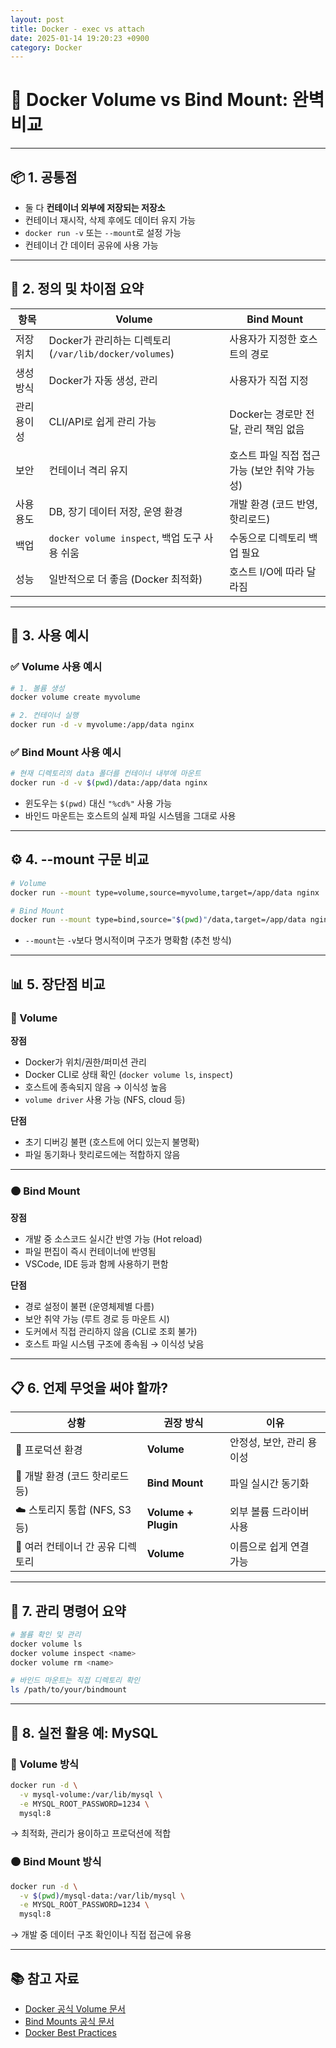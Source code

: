 ```yaml
---
layout: post
title: Docker - exec vs attach
date: 2025-01-14 19:20:23 +0900
category: Docker
---
```

# 🔄 Docker Volume vs Bind Mount: 완벽 비교

---

## 📦 1. 공통점

- 둘 다 **컨테이너 외부에 저장되는 저장소**
- 컨테이너 재시작, 삭제 후에도 데이터 유지 가능
- `docker run -v` 또는 `--mount`로 설정 가능
- 컨테이너 간 데이터 공유에 사용 가능

---

## 📁 2. 정의 및 차이점 요약

| 항목 | Volume | Bind Mount |
|------|--------|------------|
| 저장 위치 | Docker가 관리하는 디렉토리 (`/var/lib/docker/volumes`) | 사용자가 지정한 호스트의 경로 |
| 생성 방식 | Docker가 자동 생성, 관리 | 사용자가 직접 지정 |
| 관리 용이성 | CLI/API로 쉽게 관리 가능 | Docker는 경로만 전달, 관리 책임 없음 |
| 보안 | 컨테이너 격리 유지 | 호스트 파일 직접 접근 가능 (보안 취약 가능성) |
| 사용 용도 | DB, 장기 데이터 저장, 운영 환경 | 개발 환경 (코드 반영, 핫리로드) |
| 백업 | `docker volume inspect`, 백업 도구 사용 쉬움 | 수동으로 디렉토리 백업 필요 |
| 성능 | 일반적으로 더 좋음 (Docker 최적화) | 호스트 I/O에 따라 달라짐 |

---

## 🔧 3. 사용 예시

### ✅ Volume 사용 예시

```bash
# 1. 볼륨 생성
docker volume create myvolume

# 2. 컨테이너 실행
docker run -d -v myvolume:/app/data nginx
```

### ✅ Bind Mount 사용 예시

```bash
# 현재 디렉토리의 data 폴더를 컨테이너 내부에 마운트
docker run -d -v $(pwd)/data:/app/data nginx
```

- 윈도우는 `$(pwd)` 대신 `"%cd%"` 사용 가능
- 바인드 마운트는 호스트의 실제 파일 시스템을 그대로 사용

---

## ⚙️ 4. --mount 구문 비교

```bash
# Volume
docker run --mount type=volume,source=myvolume,target=/app/data nginx

# Bind Mount
docker run --mount type=bind,source="$(pwd)"/data,target=/app/data nginx
```

- `--mount`는 `-v`보다 명시적이며 구조가 명확함 (추천 방식)

---

## 📊 5. 장단점 비교

### 🔵 Volume

**장점**
- Docker가 위치/권한/퍼미션 관리
- Docker CLI로 상태 확인 (`docker volume ls`, `inspect`)
- 호스트에 종속되지 않음 → 이식성 높음
- `volume driver` 사용 가능 (NFS, cloud 등)

**단점**
- 초기 디버깅 불편 (호스트에 어디 있는지 불명확)
- 파일 동기화나 핫리로드에는 적합하지 않음

---

### 🟠 Bind Mount

**장점**
- 개발 중 소스코드 실시간 반영 가능 (Hot reload)
- 파일 편집이 즉시 컨테이너에 반영됨
- VSCode, IDE 등과 함께 사용하기 편함

**단점**
- 경로 설정이 불편 (운영체제별 다름)
- 보안 취약 가능 (루트 경로 등 마운트 시)
- 도커에서 직접 관리하지 않음 (CLI로 조회 불가)
- 호스트 파일 시스템 구조에 종속됨 → 이식성 낮음

---

## 📋 6. 언제 무엇을 써야 할까?

| 상황 | 권장 방식 | 이유 |
|------|-----------|------|
| 🚀 프로덕션 환경 | **Volume** | 안정성, 보안, 관리 용이성 |
| 🧪 개발 환경 (코드 핫리로드 등) | **Bind Mount** | 파일 실시간 동기화 |
| ☁️ 스토리지 통합 (NFS, S3 등) | **Volume + Plugin** | 외부 볼륨 드라이버 사용 |
| 🔁 여러 컨테이너 간 공유 디렉토리 | **Volume** | 이름으로 쉽게 연결 가능 |

---

## 🧼 7. 관리 명령어 요약

```bash
# 볼륨 확인 및 관리
docker volume ls
docker volume inspect <name>
docker volume rm <name>

# 바인드 마운트는 직접 디렉토리 확인
ls /path/to/your/bindmount
```

---

## 🧩 8. 실전 활용 예: MySQL

### 🔵 Volume 방식

```bash
docker run -d \
  -v mysql-volume:/var/lib/mysql \
  -e MYSQL_ROOT_PASSWORD=1234 \
  mysql:8
```

→ 최적화, 관리가 용이하고 프로덕션에 적합

### 🟠 Bind Mount 방식

```bash
docker run -d \
  -v $(pwd)/mysql-data:/var/lib/mysql \
  -e MYSQL_ROOT_PASSWORD=1234 \
  mysql:8
```

→ 개발 중 데이터 구조 확인이나 직접 접근에 유용

---

## 📚 참고 자료

- [Docker 공식 Volume 문서](https://docs.docker.com/storage/volumes/)
- [Bind Mounts 공식 문서](https://docs.docker.com/storage/bind-mounts/)
- [Docker Best Practices](https://docs.docker.com/develop/develop-images/dockerfile_best-practices/)